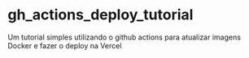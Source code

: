 # gh_actions_deploy_tutorial
Um tutorial simples utilizando o github actions para atualizar imagens Docker e  fazer o deploy na Vercel
